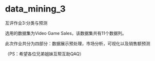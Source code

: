 # data_mining_3

互评作业3:分类与预测

选用的数据集为Video Game Sales，该数据集共有11个数据列。

此次作业共分为四部分：数据展示预处理，市场分析，可视化以及销售额预测

（PS：希望各位兄弟姐妹互帮互助QAQ）
